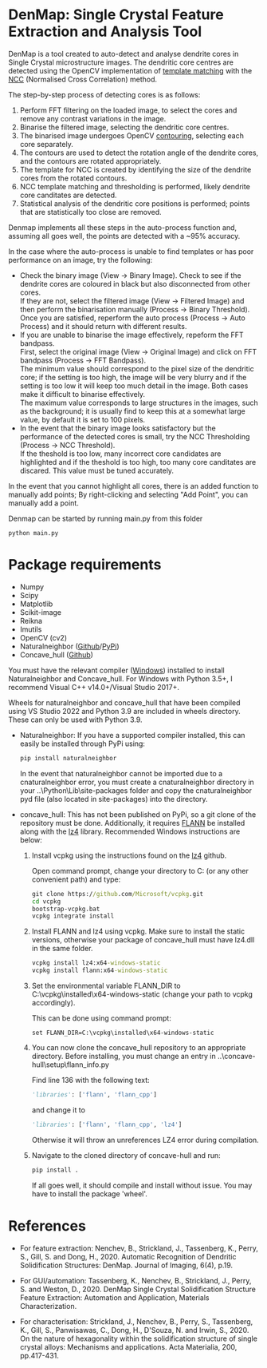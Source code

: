 # DenMap: Single Crystal Feature Extraction and Analysis Tool
DenMap is a tool created to auto-detect and analyse dendrite cores in Single Crystal microstructure images. The dendritic core centres are detected using the OpenCV implementation of [template matching](https://docs.opencv.org/3.4/d4/dc6/tutorial_py_template_matching.html) with the [NCC](https://docs.opencv.org/3.4/df/dfb/group__imgproc__object.html#gga3a7850640f1fe1f58fe91a2d7583695daf9c3ab9296f597ea71f056399a5831da) (Normalised Cross Correlation) method.

The step-by-step process of detecting cores is as follows:

1. Perform FFT filtering on the loaded image, to select the cores and remove any contrast variations in the image.
2. Binarise the filtered image, selecting the dendritic core centres.
3. The binarised image undergoes OpenCV [contouring](https://docs.opencv.org/3.4/d3/dc0/group__imgproc__shape.html#ga17ed9f5d79ae97bd4c7cf18403e1689a), selecting each core separately.
4. The contours are used to detect the rotation angle of the dendrite cores, and the contours are rotated appropriately.
5. The template for NCC is created by identifying the size of the dendrite cores from the rotated contours.
6. NCC template matching and thresholding is performed, likely dendrite core canditates are detected.
7. Statistical analysis of the dendritic core positions is performed; points that are statistically too close are removed.

Denmap implements all these steps in the auto-process function and, assuming all goes well, the points are detected with a ~95% accuracy. 

In the case where the auto-process is unable to find templates or has poor performance on an image, try the following:

* Check the binary image (View -> Binary Image). Check to see if the dendrite cores are coloured in black but also disconnected from other cores. \
If they are not, select the filtered image (View -> Filtered Image) and then perform the binarisation manually (Process -> Binary Threshold). Once you are satisfied, reperform the auto process (Process -> Auto Process) and it should return with different results.
* If you are unable to binarise the image effectively, repeform the FFT bandpass.\
First, select the original image (View -> Original Image) and click on FFT bandpass (Process -> FFT Bandpass).\
The minimum value should correspond to the pixel size of the dendritic core; if the setting is too high, the image will be very blurry and if the setting is too low it will keep too much detail in the image. Both cases make it difficult to binarise effectively.\
The maximum value corresponds to large structures in the images, such as the background; it is usually find to keep this at a somewhat large value, by default it is set to 100 pixels.
* In the event that the binary image looks satisfactory but the performance of the detected cores is small, try the NCC Thresholding (Process -> NCC Threshold). \
If the theshold is too low, many incorrect core candidates are highlighted and if the theshold is too high, too many core canditates are discared. This value must be tuned accurately.

In the event that you cannot highlight all cores, there is an added function to manually add points; By right-clicking and selecting "Add Point", you can manually add a point.

Denmap can be started by running main.py from this folder
```
python main.py
```

# Package requirements

* Numpy
* Scipy
* Matplotlib
* Scikit-image
* Reikna
* Imutils
* OpenCV (cv2)
* Naturalneighbor ([Github](https://github.com/innolitics/natural-neighbor-interpolation)/[PyPi](https://pypi.org/project/naturalneighbor/))
* Concave_hull ([Github](https://github.com/Geodan/concave-hull))

You must have the relevant compiler ([Windows](https://wiki.python.org/moin/WindowsCompilers)) installed to install Naturalneighbor and Concave_hull. For Windows with Python 3.5+, I recommend Visual C++ v14.0+/Visual Studio 2017+.

Wheels for naturalneighbor and concave_hull that have been compiled using VS Studio 2022 and Python 3.9 are included in wheels directory. These can only be used with Python 3.9.

* Naturalneighbor: If you have a supported compiler installed, this can easily be installed through PyPi using:
    ```cmd
    pip install naturalneighbor
    ```
    In the event that naturalneighbor cannot be imported due to a cnaturalneighbor error, you must create a cnaturalneighbor directory in your ..\Python\Lib\site-packages folder and copy the cnaturalneighbor pyd file (also located in site-packages) into the directory.

* concave_hull: This has not been published on PyPi, so a git clone of the repository must be done. Additionally, it requires [FLANN](https://github.com/flann-lib/flann) be installed along with the [lz4](https://github.com/lz4/lz4) library. Recommended Windows instructions are below:
    1. Install vcpkg using the instructions found on the [lz4](https://github.com/lz4/lz4) github.

        Open command prompt, change your directory to C: (or any other convenient path) and type:
        ```cmd
        git clone https://github.com/Microsoft/vcpkg.git
        cd vcpkg
        bootstrap-vcpkg.bat
        vcpkg integrate install
        ```
    2. Install FLANN and lz4 using vcpkg. Make sure to install the static versions, otherwise your package of concave_hull must have lz4.dll in the same folder.
        ```cmd
        vcpkg install lz4:x64-windows-static
        vcpkg install flann:x64-windows-static
        ```
    3. Set the environmental variable FLANN_DIR to C:\\vcpkg\\installed\\x64-windows-static (change your path to vcpkg accordingly).

        This can be done using command prompt:
        ```
        set FLANN_DIR=C:\vcpkg\installed\x64-windows-static
        ```
    4. You can now clone the concave_hull repository to an appropriate directory. Before installing, you must change an entry in ..\\concave-hull\\setup\\flann_info.py

        Find line 136 with the following text:
        ```python
        'libraries': ['flann', 'flann_cpp']
        ```
        and change it to
        ```python
        'libraries': ['flann', 'flann_cpp', 'lz4']
        ```
        Otherwise it will throw an unreferences LZ4 error during compilation.
    5. Navigate to the cloned directory of concave-hull and run:
        ```cmd
        pip install .
        ```
        If all goes well, it should compile and install without issue. You may have to install the package 'wheel'.

# References

* For feature extraction: Nenchev, B., Strickland, J., Tassenberg, K., Perry, S., Gill, S. and Dong, H., 2020. Automatic Recognition of Dendritic Solidification Structures: DenMap. Journal of Imaging, 6(4), p.19.

* For GUI/automation: Tassenberg, K., Nenchev, B., Strickland, J., Perry, S. and Weston, D., 2020. DenMap Single Crystal Solidification Structure Feature Extraction: Automation and Application, Materials Characterization.

* For characterisation: Strickland, J., Nenchev, B., Perry, S., Tassenberg, K., Gill, S., Panwisawas, C., Dong, H., D'Souza, N. and Irwin, S., 2020. On the nature of hexagonality within the solidification structure of single crystal alloys: Mechanisms and applications. Acta Materialia, 200, pp.417-431.
